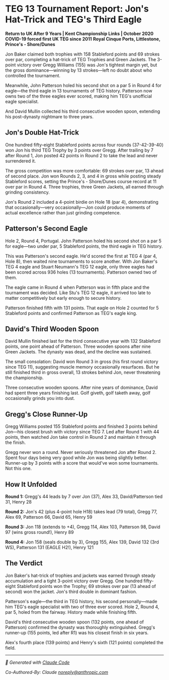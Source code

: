 # TEG 13 Tournament Report: Jon's Hat-Trick and TEG's Third Eagle

**Return to UK After 9 Years | Kent Championship Links | October 2020**
**COVID-19 forced first UK TEG since 2011**
**Royal Cinque Ports, Littlestone, Prince's - Shore/Dunes**

Jon Baker claimed both trophies with 158 Stableford points and 69 strokes over par, completing a hat-trick of TEG Trophies and Green Jackets. The 3-point victory over Gregg Williams (155) was Jon's tightest margin yet, but the gross dominance—winning by 13 strokes—left no doubt about who controlled the tournament.

Meanwhile, John Patterson holed his second shot on a par 5 in Round 4 for eagle—the third eagle in 13 tournaments of TEG history. Patterson now owns two of the three eagles ever scored, making him TEG's unofficial eagle specialist.

And David Mullin collected his third consecutive wooden spoon, extending his post-dynasty nightmare to three years.

## Jon's Double Hat-Trick

One hundred fifty-eight Stableford points across four rounds (37-42-39-40) won Jon his third TEG Trophy by 3 points over Gregg. After trailing by 7 after Round 1, Jon posted 42 points in Round 2 to take the lead and never surrendered it.

The gross competition was more comfortable: 69 strokes over par, 13 ahead of second place. Jon won Rounds 2, 3, and 4 in gross while posting steady Stableford scores, setting the Prince's - Shore/Dunes course record at 11 over par in Round 4. Three trophies, three Green Jackets, all earned through grinding consistency.

Jon's Round 2 included a 4-point birdie on Hole 18 (par 4), demonstrating that occasionally—very occasionally—Jon could produce moments of actual excellence rather than just grinding competence.

## Patterson's Second Eagle

Hole 2, Round 4, Portugal. John Patterson holed his second shot on a par 5 for eagle—two under par, 5 Stableford points, the third eagle in TEG history.

This was Patterson's second eagle. He'd scored the first at TEG 4 (par 4, Hole 8), then waited nine tournaments to score another. With Jon Baker's TEG 4 eagle and Stuart Neumann's TEG 12 eagle, only three eagles had been scored across 936 holes (13 tournaments). Patterson owned two of them.

The eagle came in Round 4 when Patterson was in fifth place and the tournament was decided. Like Stu's TEG 12 eagle, it arrived too late to matter competitively but early enough to secure history.

Patterson finished fifth with 131 points. That eagle on Hole 2 counted for 5 Stableford points and confirmed Patterson as TEG's eagle king.

## David's Third Wooden Spoon

David Mullin finished last for the third consecutive year with 132 Stableford points, one point ahead of Patterson. Three wooden spoons after nine Green Jackets. The dynasty was dead, and the decline was sustained.

The small consolation: David won Round 3 in gross (his first round victory since TEG 11), suggesting muscle memory occasionally resurfaces. But he still finished third in gross overall, 13 strokes behind Jon, never threatening the championship.

Three consecutive wooden spoons. After nine years of dominance, David had spent three years finishing last. Golf giveth, golf taketh away, golf occasionally grinds you into dust.

## Gregg's Close Runner-Up

Gregg Williams posted 155 Stableford points and finished 3 points behind Jon—his closest brush with victory since TEG 7. Led after Round 1 with 44 points, then watched Jon take control in Round 2 and maintain it through the finish.

Gregg never won a round. Never seriously threatened Jon after Round 2. Spent four days being very good while Jon was being slightly better. Runner-up by 3 points with a score that would've won some tournaments. Not this one.

## How It Unfolded

**Round 1:** Gregg's 44 leads by 7 over Jon (37), Alex 33, David/Patterson tied 31, Henry 28

**Round 2:** Jon's 42 (plus 4-point hole H18) takes lead (79 total), Gregg 77, Alex 69, Patterson 66, David 65, Henry 59

**Round 3:** Jon 118 (extends to +4), Gregg 114, Alex 103, Patterson 98, David 97 (wins gross round!), Henry 89

**Round 4:** Jon 158 (seals double by 3), Gregg 155, Alex 139, David 132 (3rd WS), Patterson 131 (EAGLE H2!), Henry 121

## The Verdict

Jon Baker's hat-trick of trophies and jackets was earned through steady accumulation and a tight 3-point victory over Gregg. One hundred fifty-eight Stableford points won the Trophy; 69 strokes over par (13 ahead of second) won the jacket. Jon's third double in dominant fashion.

Patterson's eagle—the third in TEG history, his second personally—made him TEG's eagle specialist with two of three ever scored. Hole 2, Round 4, par 5, holed from the fairway. History made while finishing fifth.

David's third consecutive wooden spoon (132 points, one ahead of Patterson) confirmed the dynasty was thoroughly extinguished. Gregg's runner-up (155 points, led after R1) was his closest finish in six years.

Alex's fourth place (139 points) and Henry's sixth (121 points) completed the field.

---

*🤖 Generated with [Claude Code](https://claude.com/claude-code)*

*Co-Authored-By: Claude <noreply@anthropic.com>*
